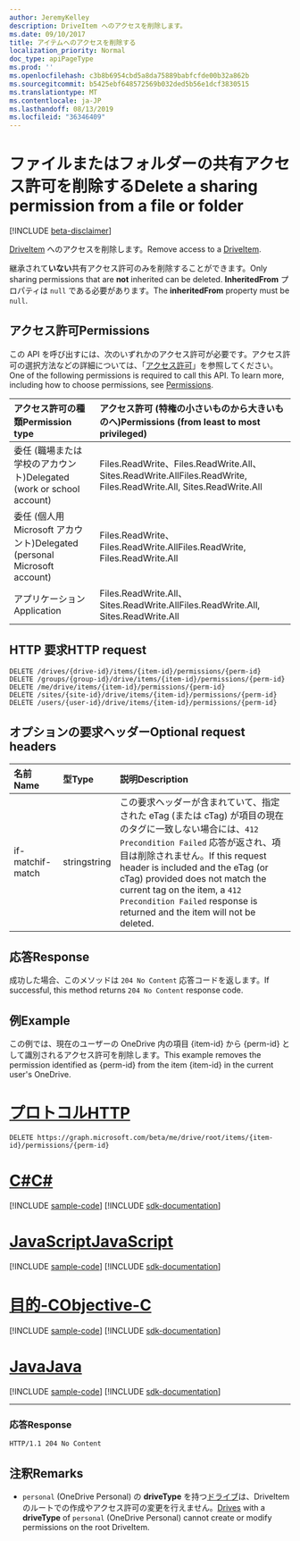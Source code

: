 ```yaml
---
author: JeremyKelley
description: DriveItem へのアクセスを削除します。
ms.date: 09/10/2017
title: アイテムへのアクセスを削除する
localization_priority: Normal
doc_type: apiPageType
ms.prod: ''
ms.openlocfilehash: c3b8b6954cbd5a8da75889babfcfde00b32a862b
ms.sourcegitcommit: b5425ebf648572569b032ded5b56e1dcf3830515
ms.translationtype: MT
ms.contentlocale: ja-JP
ms.lasthandoff: 08/13/2019
ms.locfileid: "36346409"
---
```

# <a name="delete-a-sharing-permission-from-a-file-or-folder"></a><span data-ttu-id="6006b-103">ファイルまたはフォルダーの共有アクセス許可を削除する</span><span class="sxs-lookup"><span data-stu-id="6006b-103">Delete a sharing permission from a file or folder</span></span>

[!INCLUDE [beta-disclaimer](../../includes/beta-disclaimer.md)]

<span data-ttu-id="6006b-104">[DriveItem](../resources/driveitem.md) へのアクセスを削除します。</span><span class="sxs-lookup"><span data-stu-id="6006b-104">Remove access to a [DriveItem](../resources/driveitem.md).</span></span>

<span data-ttu-id="6006b-105">継承されて**いない**共有アクセス許可のみを削除することができます。</span><span class="sxs-lookup"><span data-stu-id="6006b-105">Only sharing permissions that are **not** inherited can be deleted.</span></span>
<span data-ttu-id="6006b-106">**InheritedFrom** プロパティは `null` である必要があります。</span><span class="sxs-lookup"><span data-stu-id="6006b-106">The **inheritedFrom** property must be `null`.</span></span>

## <a name="permissions"></a><span data-ttu-id="6006b-107">アクセス許可</span><span class="sxs-lookup"><span data-stu-id="6006b-107">Permissions</span></span>
<span data-ttu-id="6006b-p102">この API を呼び出すには、次のいずれかのアクセス許可が必要です。アクセス許可の選択方法などの詳細については、「[アクセス許可](/graph/permissions-reference)」を参照してください。</span><span class="sxs-lookup"><span data-stu-id="6006b-p102">One of the following permissions is required to call this API. To learn more, including how to choose permissions, see [Permissions](/graph/permissions-reference).</span></span>

|<span data-ttu-id="6006b-110">アクセス許可の種類</span><span class="sxs-lookup"><span data-stu-id="6006b-110">Permission type</span></span>      | <span data-ttu-id="6006b-111">アクセス許可 (特権の小さいものから大きいものへ)</span><span class="sxs-lookup"><span data-stu-id="6006b-111">Permissions (from least to most privileged)</span></span>              |
|:--------------------|:---------------------------------------------------------|
|<span data-ttu-id="6006b-112">委任 (職場または学校のアカウント)</span><span class="sxs-lookup"><span data-stu-id="6006b-112">Delegated (work or school account)</span></span> | <span data-ttu-id="6006b-113">Files.ReadWrite、Files.ReadWrite.All、Sites.ReadWrite.All</span><span class="sxs-lookup"><span data-stu-id="6006b-113">Files.ReadWrite, Files.ReadWrite.All, Sites.ReadWrite.All</span></span>    |
|<span data-ttu-id="6006b-114">委任 (個人用 Microsoft アカウント)</span><span class="sxs-lookup"><span data-stu-id="6006b-114">Delegated (personal Microsoft account)</span></span> | <span data-ttu-id="6006b-115">Files.ReadWrite、Files.ReadWrite.All</span><span class="sxs-lookup"><span data-stu-id="6006b-115">Files.ReadWrite, Files.ReadWrite.All</span></span>    |
|<span data-ttu-id="6006b-116">アプリケーション</span><span class="sxs-lookup"><span data-stu-id="6006b-116">Application</span></span> | <span data-ttu-id="6006b-117">Files.ReadWrite.All、Sites.ReadWrite.All</span><span class="sxs-lookup"><span data-stu-id="6006b-117">Files.ReadWrite.All, Sites.ReadWrite.All</span></span> |

## <a name="http-request"></a><span data-ttu-id="6006b-118">HTTP 要求</span><span class="sxs-lookup"><span data-stu-id="6006b-118">HTTP request</span></span>

<!-- { "blockType": "ignored" } -->
```http
DELETE /drives/{drive-id}/items/{item-id}/permissions/{perm-id}
DELETE /groups/{group-id}/drive/items/{item-id}/permissions/{perm-id}
DELETE /me/drive/items/{item-id}/permissions/{perm-id}
DELETE /sites/{site-id}/drive/items/{item-id}/permissions/{perm-id}
DELETE /users/{user-id}/drive/items/{item-id}/permissions/{perm-id}
```

## <a name="optional-request-headers"></a><span data-ttu-id="6006b-119">オプションの要求ヘッダー</span><span class="sxs-lookup"><span data-stu-id="6006b-119">Optional request headers</span></span>

| <span data-ttu-id="6006b-120">名前</span><span class="sxs-lookup"><span data-stu-id="6006b-120">Name</span></span>          | <span data-ttu-id="6006b-121">型</span><span class="sxs-lookup"><span data-stu-id="6006b-121">Type</span></span>   | <span data-ttu-id="6006b-122">説明</span><span class="sxs-lookup"><span data-stu-id="6006b-122">Description</span></span>                                                                                                                                                                                       |
|:--------------|:-------|:--------------------------------------------------------------------------------------------------------------------------------------------------------------------------------------------------|
| <span data-ttu-id="6006b-123">if-match</span><span class="sxs-lookup"><span data-stu-id="6006b-123">if-match</span></span>      | <span data-ttu-id="6006b-124">string</span><span class="sxs-lookup"><span data-stu-id="6006b-124">string</span></span> | <span data-ttu-id="6006b-125">この要求ヘッダーが含まれていて、指定された eTag (または cTag) が項目の現在のタグに一致しない場合には、`412 Precondition Failed` 応答が返され、項目は削除されません。</span><span class="sxs-lookup"><span data-stu-id="6006b-125">If this request header is included and the eTag (or cTag) provided does not match the current tag on the item, a `412 Precondition Failed` response is returned and the item will not be deleted.</span></span> |


## <a name="response"></a><span data-ttu-id="6006b-126">応答</span><span class="sxs-lookup"><span data-stu-id="6006b-126">Response</span></span>

<span data-ttu-id="6006b-127">成功した場合、このメソッドは `204 No Content` 応答コードを返します。</span><span class="sxs-lookup"><span data-stu-id="6006b-127">If successful, this method returns `204 No Content` response code.</span></span>

## <a name="example"></a><span data-ttu-id="6006b-128">例</span><span class="sxs-lookup"><span data-stu-id="6006b-128">Example</span></span>

<span data-ttu-id="6006b-129">この例では、現在のユーザーの OneDrive 内の項目 {item-id} から {perm-id} として識別されるアクセス許可を削除します。</span><span class="sxs-lookup"><span data-stu-id="6006b-129">This example removes the permission identified as {perm-id} from the item {item-id} in the current user's OneDrive.</span></span>


# <a name="httptabhttp"></a>[<span data-ttu-id="6006b-130">プロトコル</span><span class="sxs-lookup"><span data-stu-id="6006b-130">HTTP</span></span>](#tab/http)
<!-- { "blockType": "request", "name": "delete-permission", "scopes": "files.readwrite" }-->

```http
DELETE https://graph.microsoft.com/beta/me/drive/root/items/{item-id}/permissions/{perm-id}
```
# <a name="ctabcsharp"></a>[<span data-ttu-id="6006b-131">C#</span><span class="sxs-lookup"><span data-stu-id="6006b-131">C#</span></span>](#tab/csharp)
[!INCLUDE [sample-code](../includes/snippets/csharp/delete-permission-csharp-snippets.md)]
[!INCLUDE [sdk-documentation](../includes/snippets/snippets-sdk-documentation-link.md)]

# <a name="javascripttabjavascript"></a>[<span data-ttu-id="6006b-132">JavaScript</span><span class="sxs-lookup"><span data-stu-id="6006b-132">JavaScript</span></span>](#tab/javascript)
[!INCLUDE [sample-code](../includes/snippets/javascript/delete-permission-javascript-snippets.md)]
[!INCLUDE [sdk-documentation](../includes/snippets/snippets-sdk-documentation-link.md)]

# <a name="objective-ctabobjc"></a>[<span data-ttu-id="6006b-133">目的-C</span><span class="sxs-lookup"><span data-stu-id="6006b-133">Objective-C</span></span>](#tab/objc)
[!INCLUDE [sample-code](../includes/snippets/objc/delete-permission-objc-snippets.md)]
[!INCLUDE [sdk-documentation](../includes/snippets/snippets-sdk-documentation-link.md)]

# <a name="javatabjava"></a>[<span data-ttu-id="6006b-134">Java</span><span class="sxs-lookup"><span data-stu-id="6006b-134">Java</span></span>](#tab/java)
[!INCLUDE [sample-code](../includes/snippets/java/delete-permission-java-snippets.md)]
[!INCLUDE [sdk-documentation](../includes/snippets/snippets-sdk-documentation-link.md)]

---


### <a name="response"></a><span data-ttu-id="6006b-135">応答</span><span class="sxs-lookup"><span data-stu-id="6006b-135">Response</span></span>

<!-- { "blockType": "response", "truncated": false } -->

```http
HTTP/1.1 204 No Content
```

## <a name="remarks"></a><span data-ttu-id="6006b-136">注釈</span><span class="sxs-lookup"><span data-stu-id="6006b-136">Remarks</span></span>

* <span data-ttu-id="6006b-137">`personal` (OneDrive Personal) の **driveType** を持つ[ドライブ](../resources/drive.md)は、DriveItem のルートでの作成やアクセス許可の変更を行えません。</span><span class="sxs-lookup"><span data-stu-id="6006b-137">[Drives](../resources/drive.md) with a **driveType** of `personal` (OneDrive Personal) cannot create or modify permissions on the root DriveItem.</span></span> 

<!-- uuid: 8fcb5dbc-d5aa-4681-8e31-b001d5168d79
2015-10-25 14:57:30 UTC -->
<!--
{
  "type": "#page.annotation",
  "description": "Remove an item's sharing permissions",
  "keywords": "permission, permissions, sharing, remove permissions, delete permissions",
  "section": "documentation",
  "tocPath": "OneDrive/Item/Delete permission",
  "suppressions": [
  ]
}
-->
